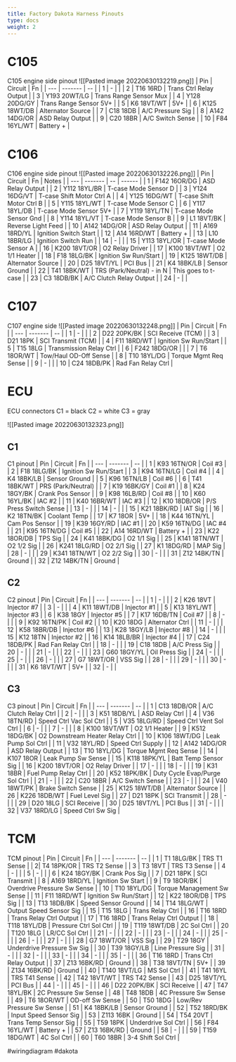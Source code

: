 ```yaml
---
title: Factory Dakota Harness Pinouts
type: docs
weight: 2
---
```


# C105
C105 engine side pinout
![[Pasted image 20220630132219.png]]
| Pin | Circuit | Fn |
| --- | ------- | -- |
| 1 | - | |
| 2 | T16 16RD | Trans Ctrl Relay Output |
| 3 | Y193 20WT/LG | Trans Range Sensor Mux |
| 4 | Y128 20DG/GY | Trans Range Sensor 5V+ |
| 5 | K6 18VT/WT | 5V+ |
| 6 | K125 18WT/DB | Alternator Source |
| 7 | C18 18DB | A/C Pressure Sig |
| 8 | A142 14DG/OR | ASD Relay Output |
| 9 | C20 18BR | A/C Switch Sense |
| 10 | F84 16YL/WT | Battery + |

# C106
C106 engine side pinout
![[Pasted image 20220630132226.png]]
| Pin | Circuit | Fn | Notes |
| --- | ------- | -- | ------ |
| 1 | F142 16OR/DG | ASD Relay Output |
| 2 | Y112 18YL/BR | T-case Mode Sensor D |
| 3 | Y124 16DG/VT | T-case Shift Motor Ctrl A |
| 4 | Y125 16DG/WT | T-case Shift Motor Ctrl B |
| 5 | Y115 18YL/WT | T-case Mode Sensor C |
| 6 | Y117 18YL/DB | T-case Mode Sensor 5V+ |
| 7 | Y119 18YL/TN | T-case Mode Sensor Gnd |
| 8 | Y114 18YL/VT | T-case Mode Sensor B |
| 9 | L1 18VT/BK | Reverse Light Feed |
| 10 | A142 14DG/OR | ASD Relay Output |
| 11 | A169 18RD/YL | Ignition Switch Start |
| 12 | A14 16RD/WT | Battery + |
| 13 | L10 18BR/LG | Ignition Switch Run |
| 14 | - | |
| 15 | Y113 18YL/OR | T-case Mode Sensor A |
| 16 | K200 18VT/OR | O2 Relay Driver |
| 17 | K100 18VT/WT | O2 1/1 Heater |
| 18 | F18 18LG/BK | Ignition Sw Run/Start |
| 19 | K125 18WT/DB | Alternator Source |
| 20 | D25 18VT/YL | PCI Bus |
| 21 | K4 18BK/LB | Sensor Ground |
| 22 | T41 18BK/WT | TRS (Park/Neutral) - in N | This goes to t-case |
| 23 | C3 18DB/BK | A/C Clutch Relay Output |
| 24 | - | |

# C107
C107 engine side 
![[Pasted image 20220630132248.png]]
| Pin | Circuit | Fn |
| --- | ------- | -- |
| 1 | - | |
| 2 | D22 20PK/BK | SCI Receive (TCM) |
| 3 | D21 18PK | SCI Transmit (TCM) |
| 4 | F11 18RD/WT | Ignition Sw Run/Start |
| 5 | T15 18LG | Transmission Relay Ctrl |
| 6 | F242 18DG/OR | |
| 7 | T6 18OR/WT | Tow/Haul OD-Off Sense |
| 8 | T10 18YL/DG | Torque Mgmt Req Sense |
| 9 | - | |
| 10 | C24 18DB/PK | Rad Fan Relay Ctrl |

# ECU
ECU connectors
C1 = black
C2 = white
C3 = gray

![[Pasted image 20220630132323.png]]

## C1
C1 pinout
| Pin | Circuit | Fn |
| --- | ------- | -- |
| 1 | K93 16TN/OR | Coil #3 |
| 2 | F18 18LG/BK | Ignition Sw Run/Start |
| 3 | K94 16TN/LG | Coil #4 |
| 4 | K4 18BK/LB | Sensor Ground |
| 5 | K96 16TN/LB | Coil #6 |
| 6 | T41 18BK/WT | PRS (Park/Neutral) |
| 7 | K19 16BK/GY | Coil #1 |
| 8 | K24 18GY/BK | Crank Pos Sensor |
| 9 | K98 16LB/RD | Coil #8 |
| 10 | K60 16YL/BK | IAC #2 |
| 11 | K40 16BR/WT | IAC #3 |
| 12 | K10 18DB/OR | P/S Press Switch Sense |
| 13 | - | |
| 14 | - | |
| 15 | K21 18BK/RD | IAT Sig |
| 16 | K2 18TN/BK | Coolant Temp |
| 17 | K7 18OR | 5V+ |
| 18 | K44 16TN/YL | Cam Pos Sensor |
| 19 | K39 16GY/RD | IAC #1 |
| 20 | K59 16TN/DG | IAC #4 |
| 21 | K95 16TN/DG | Coil #5 |
| 22 | A14 16RD/WT | Battery + |
| 23 | K22 18OR/DB | TPS Sig |
| 24 | K41 18BK/DG | O2 1/1 Sig |
| 25 | K141 18TN/WT | O2 1/2 Sig |
| 26 | K241 18LG/RD | O2 2/1 Sig |
| 27 | K1 18DG/RD | MAP Sig |
| 28 | - | |
| 29 | K341 18TN/WT | O2 2/2 Sig |
| 30 | - | |
| 31 | Z12 14BK/TN | Ground |
| 32 | Z12 14BK/TN | Ground |

## C2
C2 pinout
| Pin | Circuit | Fn |
| --- | ------- | -- |
| 1 | - | |
| 2 | K26 18VT | Injector #7 |
| 3 | - | |
| 4 | K11 18WT/DB | Injector #1 |
| 5 | K13 18YL/WT | Injector #3 |
| 6 | K38 18GY | Injector #5 |
| 7 | K17 16DB/TN | Coil #7 |
| 8 | - | |
| 9 | K92 16TN/PK | Coil #2 |
| 10 | K20 18DG | Alternator Ctrl |
| 11 | - | |
| 12 | K58 18BR/DB | Injector #6 |
| 13 | K28 18GY/LB | Injector #8 |
| 14 | - | |
| 15 | K12 18TN | Injector #2 |
| 16 | K14 18LB/BR | Injector #4 |
| 17 | C24 18DB/PK | Rad Fan Relay Ctrl |
| 18 | - | |
| 19 | C18 18DB | A/C Press Sig |
| 20 | - | |
| 21 | - | |
| 22 | - | |
| 23 | G60 18GY/YL | Oil Press Sig |
| 24 | - | |
| 25 | - | |
| 26 | - | |
| 27 | G7 18WT/OR | VSS Sig |
| 28 | - | |
| 29 | - | |
| 30 | - | |
| 31 | K6 18VT/WT | 5V+ |
| 32 | - | |

## C3
C3 pinout
| Pin | Circuit | Fn |
| --- | ------- | -- |
| 1 | C13 18DB/OR | A/C Clutch Relay Ctrl |
| 2 | - | |
| 3 | K51 18DB/YL | ASD Relay Ctrl |
| 4 | V36 18TN/RD | Speed Ctrl Vac Sol Ctrl |
| 5 | V35 18LG/RD | Speed Ctrl Vent Sol Ctrl |
| 6 | - | |
| 7 | - | |
| 8 | K100 18VT/WT | O2 1/1 Heater |
| 9 | K512 18DG/BK | O2 Downstream Heater Relay Ctrl |
| 10 | K106 18WT/DG | Leak Pump Sol Ctrl |
| 11 | V32 18YL/RD | Speed Ctrl Supply |
| 12 | A142 14DG/OR | ASD Relay Output |
| 13 | T10 18YL/DG | Torque Mgmt Req Sense |
| 14 | K107 18OR | Leak Pump Sw Sense |
| 15 | K118 18PK/YL | Batt Temp Sensor Sig |
| 16 | K200 18VT/OR | O2 Relay Driver |
| 17 | - | |
| 18 | - | |
| 19 | K31 18BR | Fuel Pump Relay Ctrl |
| 20 | K52 18PK/BK | Duty Cycle Evap/Purge Sol Ctrl |
| 21 | - | |
| 22 | C20 18BR | A/C Switch Sense |
| 23 | - | |
| 24 | V40 18WT/PK | Brake Switch Sense |
| 25 | K125 18WT/DB | Alternator Source |
| 26 | K226 18DB/WT | Fuel Level Sig |
| 27 | D21 18PK | SCI Transmit |
| 28 | - | |
| 29 | D20 18LG | SCI Receive |
| 30 | D25 18VT/YL | PCI Bus |
| 31 | - | |
| 32 | V37 18RD/LG | Speed Ctrl Sw Sig |

# TCM
TCM pinout
| Pin | Circuit | Fn |
| --- | ------- | -- |
| 1 | T1 18LG/BK | TRS T1 Sense |
| 2| T4 18PK/OR | TRS T2 Sense |
| 3 | T3 18VT | TRS T3 Sense |
| 4 | - | |
| 5 | - | |
| 6 | K24 18GY/BK | Crank Pos Sig |
| 7 | D21 18PK | SCI Transmit |
| 8 | A169 18RD/YL | Ignition Sw Start |
| 9 | T9 18OR/BK | Overdrive Pressure Sw Sense |
| 10 | T10 18YL/DG | Torque Management Sw Sense |
| 11 | F11 18RD/WT | Ignition Sw Run/Start |
| 12 | K22 18OR/DB | TPS Sig |
| 13 | T13 18DB/BK | Speed Sensor Ground |
| 14 | T14 18LG/WT | Output Speed Sensor Sig |
| 15 | T15 18LG | Trans Relay Ctrl |
| 16 | T16 18RD | Trans Relay Ctrl Output |
| 17 | T16 18RD | Trans Relay Ctrl Output |
| 18 | T118 18YL/DB | Pressure Ctrl Sol Ctrl |
| 19 | T119 18WT/DB | 2C Sol Ctrl |
| 20 | T120 18LG | LR/CC Sol Ctrl |
| 21 | - | |
| 22 | - | |
| 23 | - | |
| 24 | - | |
| 25 | - | |
| 26 | - | |
| 27 | - | |
| 28 | G7 18WT/OR | VSS Sig |
| 29 | T29 18GY | Underdrive Pressure Sw Sig |
| 30 | T39 18GY/LB | Line Pressure Sig |
| 31 | - | |
| 32 | - | |
| 33 | - | |
| 34 | - | |
| 35 | - | |
| 36 | T16 18RD | Trans Ctrl Relay Output |
| 37 | Z13 16BK/RD | Ground |
| 38 | T38 18VT/TN | 5V+ |
| 39 | Z134 16BK/RD | Ground |
| 40 | T140 18VT/LG | MS Sol Ctrl |
| 41 | T41 16YL | TRS T41 Sense |
| 42 | T42 18VT/WT | TRS T42 Sense |
| 43 | D25 18VT/YL | PCI Bus |
| 44 | - | |
| 45 | - | |
| 46 | D22 20PK/BK | SCI Receive |
| 47 | T47 18YL/BK | 2C Pressure Sw Sense |
| 48 | T48 18DB | 4C Pressure Sw Sense |
| 49 | T6 18OR/WT | OD-off Sw Sense |
| 50 | T50 18DG | Low/Rev Pressure Sw Sense |
| 51 | K4 18BK/LB | Sensor Ground |
| 52 | T52 18RD/BK | Input Speed Sensor Sig |
| 53 | Z113 16BK | Ground |
| 54 | T54 20VT | Trans Temp Sensor Sig |
| 55 | T59 18PK | Underdrive Sol Ctrl |
| 56 | F84 16YL/WT | Battery + |
| 57 | Z13 16BK/RD | Ground |
| 58 | - | |
| 59 | T159 18DG/WT | 4C Sol Ctrl |
| 60 | T60 18BR | 3-4 Shift Sol Ctrl |

#wiringdiagram #dakota 